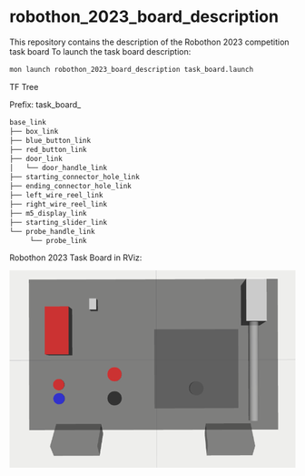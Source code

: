 # robothon_2023_board_description

This repository contains the description of the Robothon 2023 competition task board
To launch the task board description:

```bash
mon launch robothon_2023_board_description task_board.launch
```

TF Tree

Prefix: task_board_
```
base_link
├── box_link
├── blue_button_link
├── red_button_link
├── door_link
│   └── door_handle_link
├── starting_connector_hole_link
├── ending_connector_hole_link
├── left_wire_reel_link
├── right_wire_reel_link
├── m5_display_link
├── starting_slider_link
└── probe_handle_link
     └── probe_link
```

Robothon 2023 Task Board in RViz:

![ alt text for screen readers](./docs/robothon_2023_task_board_rviz.png "Robothon")